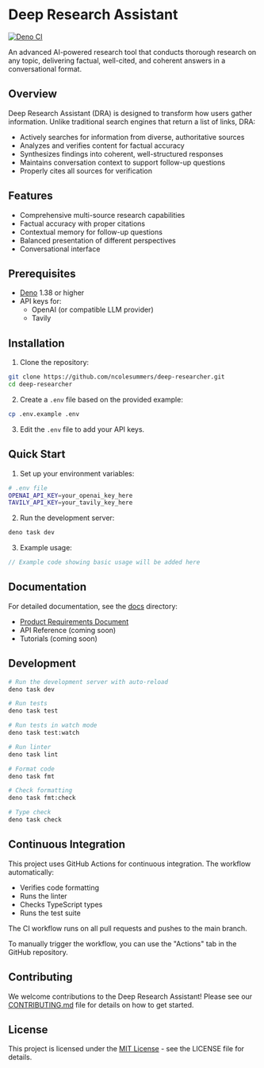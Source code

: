 # Deep Research Assistant

[![Deno CI](https://github.com/ncolesummers/deep-researcher/actions/workflows/deno.yml/badge.svg)](https://github.com/ncolesummers/deep-researcher/actions/workflows/deno.yml)

An advanced AI-powered research tool that conducts thorough research on any topic, delivering factual, well-cited, and coherent answers in a conversational format.

## Overview

Deep Research Assistant (DRA) is designed to transform how users gather information. Unlike traditional search engines that return a list of links, DRA:

- Actively searches for information from diverse, authoritative sources
- Analyzes and verifies content for factual accuracy
- Synthesizes findings into coherent, well-structured responses
- Maintains conversation context to support follow-up questions
- Properly cites all sources for verification

## Features

- Comprehensive multi-source research capabilities
- Factual accuracy with proper citations
- Contextual memory for follow-up questions
- Balanced presentation of different perspectives
- Conversational interface

## Prerequisites

- [Deno](https://deno.com/) 1.38 or higher
- API keys for:
  - OpenAI (or compatible LLM provider)
  - Tavily

## Installation

1. Clone the repository:
```bash
git clone https://github.com/ncolesummers/deep-researcher.git
cd deep-researcher
```

2. Create a `.env` file based on the provided example:
```bash
cp .env.example .env
```

3. Edit the `.env` file to add your API keys.

## Quick Start

1. Set up your environment variables:
```bash
# .env file
OPENAI_API_KEY=your_openai_key_here
TAVILY_API_KEY=your_tavily_key_here
```

2. Run the development server:
```bash
deno task dev
```

3. Example usage:
```typescript
// Example code showing basic usage will be added here
```

## Documentation

For detailed documentation, see the [docs](/docs) directory:

- [Product Requirements Document](/docs/PRD.md)
- API Reference (coming soon)
- Tutorials (coming soon)

## Development

```bash
# Run the development server with auto-reload
deno task dev

# Run tests
deno task test

# Run tests in watch mode
deno task test:watch

# Run linter
deno task lint

# Format code
deno task fmt

# Check formatting
deno task fmt:check

# Type check
deno task check
```

## Continuous Integration

This project uses GitHub Actions for continuous integration. The workflow automatically:

- Verifies code formatting
- Runs the linter
- Checks TypeScript types
- Runs the test suite

The CI workflow runs on all pull requests and pushes to the main branch.

To manually trigger the workflow, you can use the "Actions" tab in the GitHub repository.

## Contributing

We welcome contributions to the Deep Research Assistant! Please see our [CONTRIBUTING.md](CONTRIBUTING.md) file for details on how to get started.

## License

This project is licensed under the [MIT License](LICENSE) - see the LICENSE file for details. 